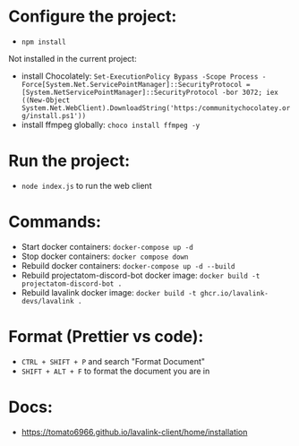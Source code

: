 
# Configure the project: 

- `npm install`

Not installed in the current project:
- install Chocolately: ``` Set-ExecutionPolicy Bypass -Scope Process -Force[System.Net.ServicePointManager]::SecurityProtocol = [System.NetServicePointManager]::SecurityProtocol -bor 3072; iex ((New-Object System.Net.WebClient).DownloadString('https:/communitychocolatey.org/install.ps1')) ```
- install ffmpeg globally: `choco install ffmpeg -y`

# Run the project:

-  `node index.js` to run the web client

# Commands:

- Start docker containers: `docker-compose up -d`
- Stop docker containers: `docker compose down`
- Rebuild docker containers: `docker-compose up -d --build`
- Rebuild projectatom-discord-bot docker image: `docker build -t projectatom-discord-bot .` 
- Rebuild lavalink docker image: `docker build -t ghcr.io/lavalink-devs/lavalink .`

# Format (Prettier vs code):

- `CTRL + SHIFT + P` and search "Format Document"
- `SHIFT + ALT + F` to format the document you are in

# Docs:

- https://tomato6966.github.io/lavalink-client/home/installation